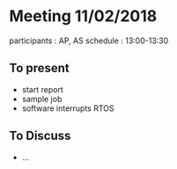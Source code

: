 # Meeting 11/02/2018

participants : AP, AS
schedule : 13:00-13:30

## To present
- start report
- sample job
- software interrupts RTOS

## To Discuss
- …